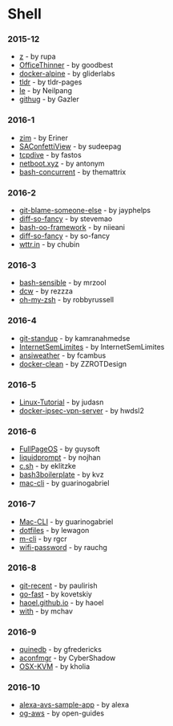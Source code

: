 # Shell


### 2015-12
- [z](https://github.com/rupa/z) - by rupa
- [OfficeThinner](https://github.com/goodbest/OfficeThinner) - by goodbest
- [docker-alpine](https://github.com/gliderlabs/docker-alpine) - by gliderlabs
- [tldr](https://github.com/tldr-pages/tldr) - by tldr-pages
- [le](https://github.com/Neilpang/le) - by Neilpang
- [githug](https://github.com/Gazler/githug) - by Gazler

### 2016-1
- [zim](https://github.com/Eriner/zim) - by Eriner
- [SAConfettiView](https://github.com/sudeepag/SAConfettiView) - by sudeepag
- [tcpdive](https://github.com/fastos/tcpdive) - by fastos
- [netboot.xyz](https://github.com/antonym/netboot.xyz) - by antonym
- [bash-concurrent](https://github.com/themattrix/bash-concurrent) - by themattrix

### 2016-2
- [git-blame-someone-else](https://github.com/jayphelps/git-blame-someone-else) - by jayphelps
- [diff-so-fancy](https://github.com/stevemao/diff-so-fancy) - by stevemao
- [bash-oo-framework](https://github.com/niieani/bash-oo-framework) - by niieani
- [diff-so-fancy](https://github.com/so-fancy/diff-so-fancy) - by so-fancy
- [wttr.in](https://github.com/chubin/wttr.in) - by chubin

### 2016-3
- [bash-sensible](https://github.com/mrzool/bash-sensible) - by mrzool
- [dcw](https://github.com/rezzza/dcw) - by rezzza
- [oh-my-zsh](https://github.com/robbyrussell/oh-my-zsh) - by robbyrussell

### 2016-4
- [git-standup](https://github.com/kamranahmedse/git-standup) - by kamranahmedse
- [InternetSemLimites](https://github.com/InternetSemLimites/InternetSemLimites) - by InternetSemLimites
- [ansiweather](https://github.com/fcambus/ansiweather) - by fcambus
- [docker-clean](https://github.com/ZZROTDesign/docker-clean) - by ZZROTDesign

### 2016-5
- [Linux-Tutorial](https://github.com/judasn/Linux-Tutorial) - by judasn
- [docker-ipsec-vpn-server](https://github.com/hwdsl2/docker-ipsec-vpn-server) - by hwdsl2

### 2016-6
- [FullPageOS](https://github.com/guysoft/FullPageOS) - by guysoft
- [liquidprompt](https://github.com/nojhan/liquidprompt) - by nojhan
- [c.sh](https://github.com/eklitzke/c.sh) - by eklitzke
- [bash3boilerplate](https://github.com/kvz/bash3boilerplate) - by kvz
- [mac-cli](https://github.com/guarinogabriel/mac-cli) - by guarinogabriel

### 2016-7
- [Mac-CLI](https://github.com/guarinogabriel/Mac-CLI) - by guarinogabriel
- [dotfiles](https://github.com/lewagon/dotfiles) - by lewagon
- [m-cli](https://github.com/rgcr/m-cli) - by rgcr
- [wifi-password](https://github.com/rauchg/wifi-password) - by rauchg

### 2016-8
- [git-recent](https://github.com/paulirish/git-recent) - by paulirish
- [go-fast](https://github.com/kovetskiy/go-fast) - by kovetskiy
- [haoel.github.io](https://github.com/haoel/haoel.github.io) - by haoel
- [with](https://github.com/mchav/with) - by mchav

### 2016-9
- [quinedb](https://github.com/gfredericks/quinedb) - by gfredericks
- [aconfmgr](https://github.com/CyberShadow/aconfmgr) - by CyberShadow
- [OSX-KVM](https://github.com/kholia/OSX-KVM) - by kholia

### 2016-10
- [alexa-avs-sample-app](https://github.com/alexa/alexa-avs-sample-app) - by alexa
- [og-aws](https://github.com/open-guides/og-aws) - by open-guides
